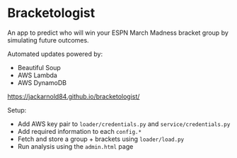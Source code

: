 # Bracketologist

An app to predict who will win your ESPN March Madness bracket
group by simulating future outcomes.

Automated updates powered by:
- Beautiful Soup
- AWS Lambda
- AWS DynamoDB

https://jackarnold84.github.io/bracketologist/

Setup:
- Add AWS key pair to `loader/credentials.py` and `service/credentials.py`
- Add required information to each `config.*`
- Fetch and store a group + brackets using `loader/load.py`
- Run analysis using the `admin.html` page
